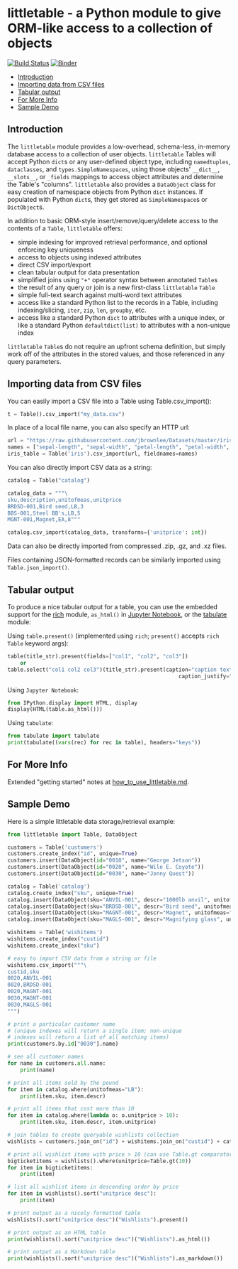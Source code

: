 # littletable - a Python module to give ORM-like access to a collection of objects
[![Build Status](https://travis-ci.org/ptmcg/littletable.svg?branch=master)](https://travis-ci.org/ptmcg/littletable) [![Binder](https://mybinder.org/badge_logo.svg)](https://mybinder.org/v2/gh/ptmcg/littletable/master)

- [Introduction](#introduction)
- [Importing data from CSV files](#importing-data-from-csv-files)
- [Tabular output](#tabular-output)
- [For More Info](#for-more-info)
- [Sample Demo](#sample-demo)

Introduction
------------
The `littletable` module provides a low-overhead, schema-less, in-memory database access to a collection 
of user objects. `littletable` Tables will accept Python `dict`s or any user-defined object type, including `namedtuples`, `dataclasses`,
and `types.SimpleNamespaces`, using those objects' `__dict__`, `__slots__`, or `_fields` mappings to access object
attributes and determine the Table's "columns". `littletable` also provides a `DataObject` class for easy creation of
namespace objects from Python `dict` instances. If populated with Python `dict`s, they get stored
as `SimpleNamespace`s or `DictObject`s.

In addition to basic ORM-style insert/remove/query/delete access to the contents of a `Table`, `littletable` offers:
* simple indexing for improved retrieval performance, and optional enforcing key uniqueness 
* access to objects using indexed attributes
* direct CSV import/export
* clean tabular output for data presentation
* simplified joins using `"+"` operator syntax between annotated `Table`s 
* the result of any query or join is a new first-class `littletable` `Table` 
* simple full-text search against multi-word text attributes
* access like a standard Python list to the records in a Table, including indexing/slicing, `iter`, `zip`, `len`, `groupby`, etc.
* access like a standard Python `dict` to attributes with a unique index, or like a standard Python `defaultdict(list)` to attributes with a non-unique index

`littletable` `Table`s do not require an upfront schema definition, but simply work off of the attributes in 
the stored values, and those referenced in any query parameters.


Importing data from CSV files
-----------------------------
You can easily import a CSV file into a Table using Table.csv_import():

```python
t = Table().csv_import("my_data.csv")
```

In place of a local file name, you can also specify  an HTTP url:

```python
url = "https://raw.githubusercontent.com/jbrownlee/Datasets/master/iris.csv"
names = ["sepal-length", "sepal-width", "petal-length", "petal-width", "class"]
iris_table = Table('iris').csv_import(url, fieldnames=names)
```

You can also directly import CSV data as a string:

```python
catalog = Table("catalog")

catalog_data = """\
sku,description,unitofmeas,unitprice
BRDSD-001,Bird seed,LB,3
BBS-001,Steel BB's,LB,5
MGNT-001,Magnet,EA,8"""

catalog.csv_import(catalog_data, transforms={'unitprice': int})
```

Data can also be directly imported from compressed .zip, .gz, and .xz files.

Files containing JSON-formatted records can be similarly imported using `Table.json_import()`.


Tabular output
--------------
To produce a nice tabular output for a table, you can use the embedded support for
the [rich](https://github.com/willmcgugan/rich) module, `as_html()` in [Jupyter Notebook](https://jupyter.org/),
or the [tabulate](https://github.com/astanin/python-tabulate) module:

Using `table.present()` (implemented using `rich`; `present()` accepts `rich` `Table` keyword args):

```python
table(title_str).present(fields=["col1", "col2", "col3"])
    or
table.select("col1 col2 col3")(title_str).present(caption="caption text", 
                                                      caption_justify="right")
```

Using `Jupyter Notebook`:

```python
from IPython.display import HTML, display
display(HTML(table.as_html()))
```

Using `tabulate`:

```python
from tabulate import tabulate
print(tabulate((vars(rec) for rec in table), headers="keys"))
```

For More Info
-------------
Extended "getting started" notes at [how_to_use_littletable.md](https://github.com/ptmcg/littletable/blob/master/how_to_use_littletable.md).

Sample Demo
-----------
Here is a simple littletable data storage/retrieval example:

```python
from littletable import Table, DataObject

customers = Table('customers')
customers.create_index("id", unique=True)
customers.insert(DataObject(id="0010", name="George Jetson"))
customers.insert(DataObject(id="0020", name="Wile E. Coyote"))
customers.insert(DataObject(id="0030", name="Jonny Quest"))

catalog = Table('catalog')
catalog.create_index("sku", unique=True)
catalog.insert(DataObject(sku="ANVIL-001", descr="1000lb anvil", unitofmeas="EA",unitprice=100))
catalog.insert(DataObject(sku="BRDSD-001", descr="Bird seed", unitofmeas="LB",unitprice=3))
catalog.insert(DataObject(sku="MAGNT-001", descr="Magnet", unitofmeas="EA",unitprice=8))
catalog.insert(DataObject(sku="MAGLS-001", descr="Magnifying glass", unitofmeas="EA",unitprice=12))

wishitems = Table('wishitems')
wishitems.create_index("custid")
wishitems.create_index("sku")

# easy to import CSV data from a string or file
wishitems.csv_import("""\
custid,sku
0020,ANVIL-001
0020,BRDSD-001
0020,MAGNT-001
0030,MAGNT-001
0030,MAGLS-001
""")

# print a particular customer name 
# (unique indexes will return a single item; non-unique
# indexes will return a list of all matching items)
print(customers.by.id["0030"].name)

# see all customer names
for name in customers.all.name:
    print(name)

# print all items sold by the pound
for item in catalog.where(unitofmeas="LB"):
    print(item.sku, item.descr)

# print all items that cost more than 10
for item in catalog.where(lambda o: o.unitprice > 10):
    print(item.sku, item.descr, item.unitprice)

# join tables to create queryable wishlists collection
wishlists = customers.join_on("id") + wishitems.join_on("custid") + catalog.join_on("sku")

# print all wishlist items with price > 10 (can use Table.gt comparator instead of lambda)
bigticketitems = wishlists().where(unitprice=Table.gt(10))
for item in bigticketitems:
    print(item)

# list all wishlist items in descending order by price
for item in wishlists().sort("unitprice desc"):
    print(item)

# print output as a nicely-formatted table
wishlists().sort("unitprice desc")("Wishlists").present()

# print output as an HTML table
print(wishlists().sort("unitprice desc")("Wishlists").as_html())

# print output as a Markdown table
print(wishlists().sort("unitprice desc")("Wishlists").as_markdown())

```
